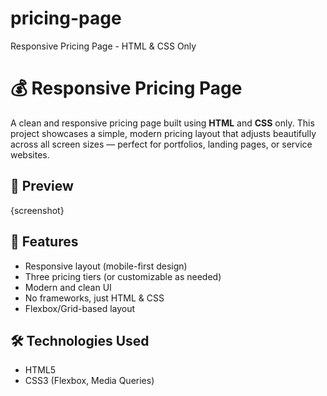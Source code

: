 # pricing-page
Responsive Pricing Page - HTML &amp; CSS Only
# 💰 Responsive Pricing Page

A clean and responsive pricing page built using **HTML** and **CSS** only. This project showcases a simple, modern pricing layout that adjusts beautifully across all screen sizes — perfect for portfolios, landing pages, or service websites.

## 📸 Preview

{screenshot}

## 🚀 Features

- Responsive layout (mobile-first design)
- Three pricing tiers (or customizable as needed)
- Modern and clean UI
- No frameworks, just HTML & CSS
- Flexbox/Grid-based layout

## 🛠️ Technologies Used

- HTML5
- CSS3 (Flexbox, Media Queries)


